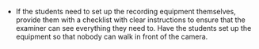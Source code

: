 * If the students need to set up the recording equipment themselves, provide them with a checklist with clear instructions to ensure that the examiner can see everything they need to. Have the students set up the equipment so that nobody can walk in front of the camera. 